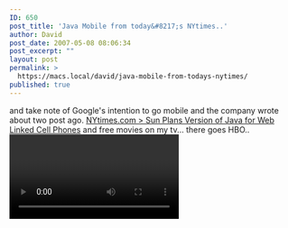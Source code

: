 ```yaml
---
ID: 650
post_title: 'Java Mobile from today&#8217;s NYtimes..'
author: David
post_date: 2007-05-08 08:06:34
post_excerpt: ""
layout: post
permalink: >
  https://macs.local/david/java-mobile-from-todays-nytimes/
published: true
---
```

and take note of Google's intention to go mobile and the company wrote about two post ago.
<a href="http://www.nytimes.com/2007/05/08/technology/08sun.html?_r=1&ref=technology&oref=slogin">NYtimes.com > Sun Plans Version of Java for Web Linked Cell Phones</a>
and free movies on my tv... there goes HBO..
<video>http://www.youtube.com/watch?v=t24gpYktXOI</video>